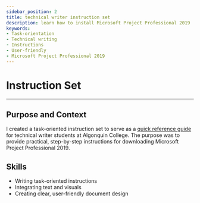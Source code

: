 ```yaml
---
sidebar_position: 2
title: technical writer instruction set
description: learn how to install Microsoft Project Professional 2019
keywords: 
- Task-orientation
- Technical writing
- Instructions
- User-friendly
- Microsoft Project Professional 2019 
---
```

# Instruction Set

---

## Purpose and Context

I created a task-oriented instruction set to serve as a [quick reference guide](https://www.dropbox.com/scl/fi/1iy0p0ac0in0tdg3r4hh8/JGuinoiseau-Quick-Reference-Guide.pdf?rlkey=kx47uxjxye5p2ga6yuwxi002g&st=garoxd8v&dl=0) for technical writer students at Algonquin College. The purpose was to provide practical, step-by-step instructions for downloading Microsoft Project Professional 2019.

## Skills
- Writing task-oriented instructions 
- Integrating text and visuals
- Creating clear, user-friendly document design
